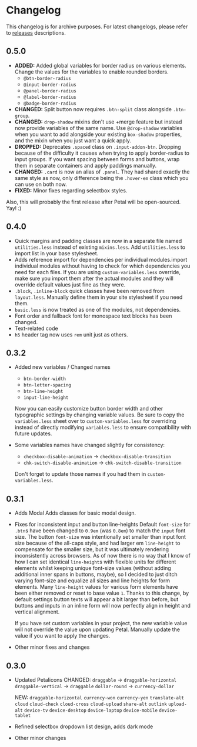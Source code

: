 Changelog
=========

This changelog is for archive purposes. For latest changelogs, please refer to [releases](https://github.com/shakrmedia/petal/releases) descriptions.


## 0.5.0

- **ADDED:** Added global variables for border radius on various elements. Change the values for the variables to enable rounded borders.
    - `@btn-border-radius`
    - `@input-border-radius`
    - `@panel-border-radius`
    - `@label-border-radius`
    - `@badge-border-radius`
- **CHANGED:** Split button now requires `.btn-split` class alongside `.btn-group`.
- **CHANGED:** `drop-shadow` mixins don't use +merge feature but instead now provide variables of the same name. Use `@drop-shadow` variables when you want to add alongside your existing `box-shadow` properties, and the mixin when you just want a quick apply.
- **DROPPED:** Deprecates `.spaced` class on `.input-addon-btn`. Dropping because of the difficulty it causes when trying to apply border-radius to input groups. If you want spacing between forms and buttons, wrap them in separate containers and apply paddings manually.
- **CHANGED:** `.card` is now an alias of `.panel`. They had shared exactly the same style as now, only difference being the `.hover-em` class which you can use on both now.
- **FIXED:** Minor fixes regarding selectbox styles.

Also, this will probably the first release after Petal will be open-sourced. Yay! :)

## 0.4.0

- Quick margins and padding classes are now in a separate file named `utilities.less` instead of existing `mixins.less`. Add `utilities.less` to import list in your base stylesheet.
- Adds reference import for dependencies per individual modules.import individual modules without having to check for which dependencies you need for each files. If you are using `custom-variables.less` override, make sure you import them after the actual modules and they will override default values just fine as they were.
- `.block`, `.inline-block` quick classes have been removed from `layout.less`. Manually define them in your site stylesheet if you need them.
- `basic.less` is now treated as one of the modules, not dependencies.
- Font order and fallback font for monospace text blocks has been changed.
- Text-related code
- `h5` header tag now uses `rem` unit just as others.


## 0.3.2

- Added new variables / Changed names
	- `btn-border-width`
	- `btn-letter-spacing`
	- `btn-line-height`
	- `input-line-height`

	Now you can easily customize button border width and other typographic settings by changing variable values. Be sure to copy the `variables.less` sheet over to `custom-variables.less` for overriding instead of directly modifying `variables.less` to ensure compatibility with future updates.
- Some variables names have changed slightly for consistency:
	- `checkbox-disable-animation` -> `checkbox-disable-transition`
	- `chk-switch-disable-animation` -> `chk-switch-disable-transition`

	Don't forget to update those names if you had them in `custom-variables.less`.



## 0.3.1

- Adds Modal
	Adds classes for basic modal design.
- Fixes for inconsistent input and button line-heights
	Default `font-size` for `.btn`s have been changed to `0.9em` (was `0.8em`) to match the `input` font size. The button `font-size` was intentionally set smaller than input font size because of the all-caps style, and had larger em `line-height` to compensate for the smaller size, but it was ultimately rendering inconsistently across browsers. As of now there is no way that I know of how I can set identical `line-height`s with flexible units for different elements whilst keeping unique font-size values (without adding additional inner spans in buttons, maybe), so I decided to just ditch varying font-size and equalize all sizes and line heights for form elements. Many `line-height` values for various form elements have been either removed or reset to base value `1`. Thanks to this change, by default settings button texts will appear a bit larger than before, but buttons and inputs in an inline form will now perfectly align in height and vertical alignment.

	If you have set custom variables in your project, the new variable value will not override the value upon updating Petal. Manually update the value if you want to apply the changes.
- Other minor fixes and changes


## 0.3.0

- Updated Petalicons
	CHANGED:
	`draggable` -> `draggable-horizontal`
	`draggable-vertical` -> `draggable`
	`dollar-round` -> `currency-dollar`

	NEW:
	`draggable-horizontal`
	`currency-won`
	`currency-yen`
	`translate-alt`
	`cloud`
	`cloud-check`
	`cloud-cross`
	`cloud-upload`
	`share-alt`
	`outlink`
	`upload-alt`
	`device-tv`
	`device-desktop`
	`device-laptop`
	`device-mobile`
	`device-tablet`

- Refined selectbox dropdown list design, adds dark mode
- Other minor changes
